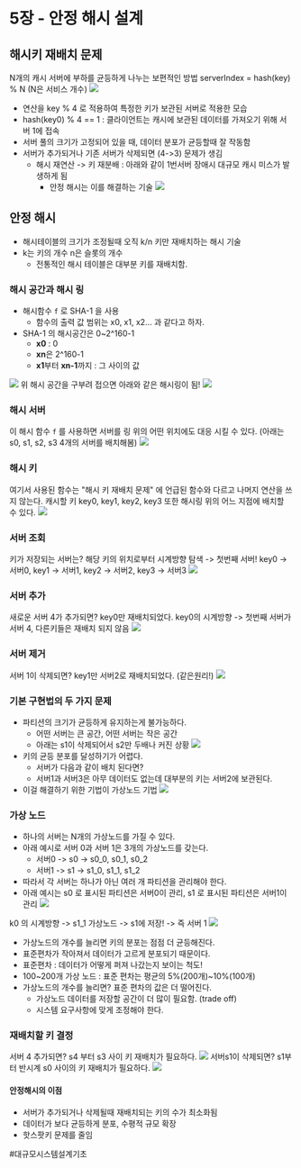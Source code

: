 # 5장 - 안정 해시 설계
## 해시키 재배치 문제
N개의 캐시 서버에 부하를 균등하게 나누는 보편적인 방법
serverIndex = hash(key) % N (N은 서비스 개수)
![](5%EC%9E%A5%20-%20%EC%95%88%EC%A0%95%20%ED%95%B4%EC%8B%9C%20%EC%84%A4%EA%B3%84/image.png)<!-- {"width":349} -->
* 연산을 key % 4 로 적용하여 특정한 키가 보관된 서버로 적용한 모습
* hash(key0) % 4 == 1 : 클라이언트는 캐시에 보관된 데이터를 가져오기 위해 서버 1에 접속
* 서버 풀의 크기가 고정되어 있을 때, 데이터 분포가 균등할때 잘 작동함
* 서버가 추가되거나 기존 서버가 삭제되면 (4->3) 문제가 생김
  * 해시 재연산 -> 키 재분배 : 아래와 같이 1번서버 장애시 대규모 캐시 미스가 발생하게 됨
    * 안정 해시는 이를 해결하는 기술
      ![](5%EC%9E%A5%20-%20%EC%95%88%EC%A0%95%20%ED%95%B4%EC%8B%9C%20%EC%84%A4%EA%B3%84/image%2027.png)<!-- {"width":451} -->

## 안정 해시
* 해시테이블의 크기가 조정될때 오직 k/n 키만 재배치하는 해시 기술
* k는 키의 개수 n은 슬롯의 개수
  * 전통적인 해시 테이블은 대부분 키를 재배치함.

### 해시 공간과 해시 링
* 해시함수 `f` 로 SHA-1 을 사용
  * 함수의 출력 값 범위는 x0, x1, x2... 과 같다고 하자.
* SHA-1 의 해시공간은 0~2^160-1
  * **x0** : 0
  * **xn**은 2^160-1
  * **x1**부터 **xn-1**까지 : 그 사이의 값

![](5%EC%9E%A5%20-%20%EC%95%88%EC%A0%95%20%ED%95%B4%EC%8B%9C%20%EC%84%A4%EA%B3%84/image%204.png)
위 해시 공간을 구부려 접으면 아래와 같은 해시링이 됨!
![](5%EC%9E%A5%20-%20%EC%95%88%EC%A0%95%20%ED%95%B4%EC%8B%9C%20%EC%84%A4%EA%B3%84/image%2025.png)<!-- {"width":253} -->

### 해시 서버
이 해시 함수 `f` 를 사용하면 서버를 링 위의 어떤 위치에도 대응 시킬 수 있다.
(아래는 s0, s1, s2, s3 4개의 서버를 배치해봄)
![](5%EC%9E%A5%20-%20%EC%95%88%EC%A0%95%20%ED%95%B4%EC%8B%9C%20%EC%84%A4%EA%B3%84/image%205.png)<!-- {"width":488} -->

### 해시 키
여기서 사용된 함수는 "해시 키 재배치 문제" 에 언급된 함수와 다르고 나머지 연산을 쓰지 않는다.
캐시할 키 key0, key1, key2, key3 또한 해시링 위의 어느 지점에 배치할 수 있다.
![](5%EC%9E%A5%20-%20%EC%95%88%EC%A0%95%20%ED%95%B4%EC%8B%9C%20%EC%84%A4%EA%B3%84/image%2028.png)<!-- {"width":488} -->

### 서버 조회
키가 저장되는 서버는? 해당 키의 위치로부터 시계방향 탐색 -> 첫번째 서버!
key0 -> 서버0, key1 -> 서버1, key2 -> 서버2, key3 -> 서버3
![](5%EC%9E%A5%20-%20%EC%95%88%EC%A0%95%20%ED%95%B4%EC%8B%9C%20%EC%84%A4%EA%B3%84/image%2020.png)<!-- {"width":474} -->

### 서버 추가
새로운 서버 4가 추가되면? key0만 재배치되었다.
key0의 시계방향 -> 첫번째 서버가 서버 4, 다른키들은 재배치 되지 않음
![](5%EC%9E%A5%20-%20%EC%95%88%EC%A0%95%20%ED%95%B4%EC%8B%9C%20%EC%84%A4%EA%B3%84/image%208.png)<!-- {"width":401} -->

### 서버 제거
서버 1이 삭제되면? key1만 서버2로 재배치되었다. (같은원리!)
![](5%EC%9E%A5%20-%20%EC%95%88%EC%A0%95%20%ED%95%B4%EC%8B%9C%20%EC%84%A4%EA%B3%84/image%2010.png)<!-- {"width":401} -->

### 기본 구현법의 두 가지 문제
* 파티션의 크기가 균등하게 유지하는게 불가능하다.
  * 어떤 서버는 큰 공간, 어떤 서버는 작은 공간
  * 아래는 s1이 삭제되어서 s2만 두배나 커진 상황
    ![](5%EC%9E%A5%20-%20%EC%95%88%EC%A0%95%20%ED%95%B4%EC%8B%9C%20%EC%84%A4%EA%B3%84/image%2021.png)<!-- {"width":429} -->
* 키의 균등 분포를 달성하기가 어렵다.
  * 서버가 다음과 같이 배치 된다면?
  * 서버1과 서버3은 아무 데이터도 없는데 대부분의 키는 서버2에 보관된다.
* 이걸 해결하기 위한 기법이 가상노드 기법
  ![](5%EC%9E%A5%20-%20%EC%95%88%EC%A0%95%20%ED%95%B4%EC%8B%9C%20%EC%84%A4%EA%B3%84/image%2011.png)<!-- {"width":451} -->

### 가상 노드
* 하나의 서버는 N개의 가상노드를 가질 수 있다.
* 아래 예시로 서버 0과 서버 1은 3개의 가상노드를 갖는다.
  * 서버0 -> s0 -> s0_0, s0_1, s0_2
  * 서버1 -> s1 -> s1_0, s1_1, s1_2
* 따라서 각 서버는 하나가 아닌 여러 개 파티션을 관리해야 한다.
* 아래 예시는 s0 로 표시된 파티션은 서버0이 관리, s1 로 표시된 파티션은 서버1이 관리
  ![](5%EC%9E%A5%20-%20%EC%95%88%EC%A0%95%20%ED%95%B4%EC%8B%9C%20%EC%84%A4%EA%B3%84/image%2012.png)<!-- {"width":470} -->

k0 의 시계방향 -> s1_1 가상노드 -> s1에 저장! -> 즉 서버 1
![](5%EC%9E%A5%20-%20%EC%95%88%EC%A0%95%20%ED%95%B4%EC%8B%9C%20%EC%84%A4%EA%B3%84/image%2015.png)<!-- {"width":514} -->

* 가상노드의 개수를 늘리면 키의 분포는 점점 더 균등해진다.
* 표준편차가 작아져서 데이터가 고르게 분포되기 때문이다.
* 표준편차 : 데이터가 어떻게 퍼져 나갔는지 보이는 척도!
* 100~200개 가상 노드 : 표준 편차는 평균의 5%(200개)\~10%(100개)
* 가상노드의 개수를 늘리면? 표준 편차의 값은 더 떨어진다.
  * 가상노드 데이터를 저장할 공간이 더 많이 필요함. (trade off)
  * 시스템 요구사항에 맞게 조정해야 한다.

### 재배치할 키 결정
서버 4 추가되면? s4 부터 s3 사이 키 재배치가 필요하다.
![](5%EC%9E%A5%20-%20%EC%95%88%EC%A0%95%20%ED%95%B4%EC%8B%9C%20%EC%84%A4%EA%B3%84/image%2017.png)<!-- {"width":451} -->
서버s1이 삭제되면? s1부터 반시계 s0 사이의 키 재배치가 필요하다.
![](5%EC%9E%A5%20-%20%EC%95%88%EC%A0%95%20%ED%95%B4%EC%8B%9C%20%EC%84%A4%EA%B3%84/image%2022.png)<!-- {"width":451} -->

#### 안정해시의 이점
* 서버가 추가되거나 삭제될때 재배치되는 키의 수가 최소화됨
* 데이터가 보다 균등하게 분포, 수평적 규모 확장
* 핫스팟키 문제를 줄임

#대규모시스템설계기초

